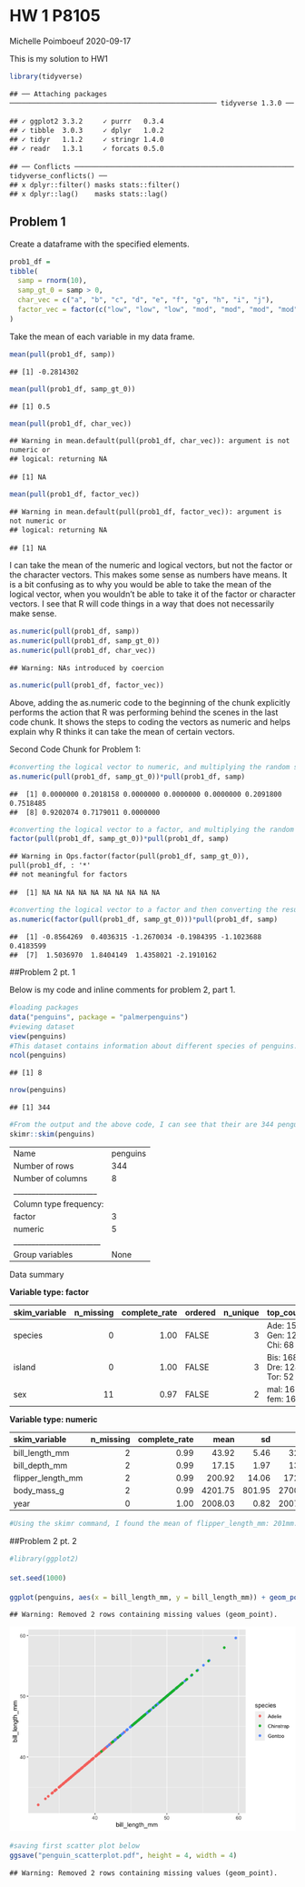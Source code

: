 HW 1 P8105
================
Michelle Poimboeuf
2020-09-17

This is my solution to HW1

``` r
library(tidyverse)
```

    ## ── Attaching packages ─────────────────────────────────────────────────── tidyverse 1.3.0 ──

    ## ✓ ggplot2 3.3.2     ✓ purrr   0.3.4
    ## ✓ tibble  3.0.3     ✓ dplyr   1.0.2
    ## ✓ tidyr   1.1.2     ✓ stringr 1.4.0
    ## ✓ readr   1.3.1     ✓ forcats 0.5.0

    ## ── Conflicts ────────────────────────────────────────────────────── tidyverse_conflicts() ──
    ## x dplyr::filter() masks stats::filter()
    ## x dplyr::lag()    masks stats::lag()

## Problem 1

Create a dataframe with the specified elements.

``` r
prob1_df = 
tibble(
  samp = rnorm(10),
  samp_gt_0 = samp > 0, 
  char_vec = c("a", "b", "c", "d", "e", "f", "g", "h", "i", "j"),
  factor_vec = factor(c("low", "low", "low", "mod", "mod", "mod", "mod", "high", "high", "high"))
)
```

Take the mean of each variable in my data frame.

``` r
mean(pull(prob1_df, samp))
```

    ## [1] -0.2814302

``` r
mean(pull(prob1_df, samp_gt_0))
```

    ## [1] 0.5

``` r
mean(pull(prob1_df, char_vec))
```

    ## Warning in mean.default(pull(prob1_df, char_vec)): argument is not numeric or
    ## logical: returning NA

    ## [1] NA

``` r
mean(pull(prob1_df, factor_vec))
```

    ## Warning in mean.default(pull(prob1_df, factor_vec)): argument is not numeric or
    ## logical: returning NA

    ## [1] NA

I can take the mean of the numeric and logical vectors, but not the
factor or the character vectors. This makes some sense as numbers have
means. It is a bit confusing as to why you would be able to take the
mean of the logical vector, when you wouldn’t be able to take it of the
factor or character vectors. I see that R will code things in a way that
does not necessarily make sense.

``` r
as.numeric(pull(prob1_df, samp))
as.numeric(pull(prob1_df, samp_gt_0))
as.numeric(pull(prob1_df, char_vec))
```

    ## Warning: NAs introduced by coercion

``` r
as.numeric(pull(prob1_df, factor_vec))
```

Above, adding the as.numeric code to the beginning of the chunk
explicitly performs the action that R was performing behind the scenes
in the last code chunk. It shows the steps to coding the vectors as
numeric and helps explain why R thinks it can take the mean of certain
vectors.

Second Code Chunk for Problem 1:

``` r
#converting the logical vector to numeric, and multiplying the random sample by the result
as.numeric(pull(prob1_df, samp_gt_0))*pull(prob1_df, samp)
```

    ##  [1] 0.0000000 0.2018158 0.0000000 0.0000000 0.0000000 0.2091800 0.7518485
    ##  [8] 0.9202074 0.7179011 0.0000000

``` r
#converting the logical vector to a factor, and multiplying the random sample by the result
factor(pull(prob1_df, samp_gt_0))*pull(prob1_df, samp)
```

    ## Warning in Ops.factor(factor(pull(prob1_df, samp_gt_0)), pull(prob1_df, : '*'
    ## not meaningful for factors

    ##  [1] NA NA NA NA NA NA NA NA NA NA

``` r
#converting the logical vector to a factor and then converting the result to numeric, and multiply the random sample by the result
as.numeric(factor(pull(prob1_df, samp_gt_0)))*pull(prob1_df, samp)
```

    ##  [1] -0.8564269  0.4036315 -1.2670034 -0.1984395 -1.1023688  0.4183599
    ##  [7]  1.5036970  1.8404149  1.4358021 -2.1910162

\#\#Problem 2 pt. 1

Below is my code and inline comments for problem 2, part 1.

``` r
#loading packages
data("penguins", package = "palmerpenguins")
#viewing dataset
view(penguins)
#This dataset contains information about different species of penguins. It includes information on their species, the island they come from, their bill length/depth in millimeters, their flipper length in millimeters, their body mass in grams, sex, and a corresponding year (2007-2009). It is input as individual level data.
ncol(penguins)
```

    ## [1] 8

``` r
nrow(penguins)
```

    ## [1] 344

``` r
#From the output and the above code, I can see that their are 344 penguins (rows) and 8 variables (columns).
skimr::skim(penguins)
```

|                                                  |          |
| :----------------------------------------------- | :------- |
| Name                                             | penguins |
| Number of rows                                   | 344      |
| Number of columns                                | 8        |
| \_\_\_\_\_\_\_\_\_\_\_\_\_\_\_\_\_\_\_\_\_\_\_   |          |
| Column type frequency:                           |          |
| factor                                           | 3        |
| numeric                                          | 5        |
| \_\_\_\_\_\_\_\_\_\_\_\_\_\_\_\_\_\_\_\_\_\_\_\_ |          |
| Group variables                                  | None     |

Data summary

**Variable type: factor**

| skim\_variable | n\_missing | complete\_rate | ordered | n\_unique | top\_counts                 |
| :------------- | ---------: | -------------: | :------ | --------: | :-------------------------- |
| species        |          0 |           1.00 | FALSE   |         3 | Ade: 152, Gen: 124, Chi: 68 |
| island         |          0 |           1.00 | FALSE   |         3 | Bis: 168, Dre: 124, Tor: 52 |
| sex            |         11 |           0.97 | FALSE   |         2 | mal: 168, fem: 165          |

**Variable type: numeric**

| skim\_variable      | n\_missing | complete\_rate |    mean |     sd |     p0 |     p25 |     p50 |    p75 |   p100 | hist  |
| :------------------ | ---------: | -------------: | ------: | -----: | -----: | ------: | ------: | -----: | -----: | :---- |
| bill\_length\_mm    |          2 |           0.99 |   43.92 |   5.46 |   32.1 |   39.23 |   44.45 |   48.5 |   59.6 | ▃▇▇▆▁ |
| bill\_depth\_mm     |          2 |           0.99 |   17.15 |   1.97 |   13.1 |   15.60 |   17.30 |   18.7 |   21.5 | ▅▅▇▇▂ |
| flipper\_length\_mm |          2 |           0.99 |  200.92 |  14.06 |  172.0 |  190.00 |  197.00 |  213.0 |  231.0 | ▂▇▃▅▂ |
| body\_mass\_g       |          2 |           0.99 | 4201.75 | 801.95 | 2700.0 | 3550.00 | 4050.00 | 4750.0 | 6300.0 | ▃▇▆▃▂ |
| year                |          0 |           1.00 | 2008.03 |   0.82 | 2007.0 | 2007.00 | 2008.00 | 2009.0 | 2009.0 | ▇▁▇▁▇ |

``` r
#Using the skimr command, I found the mean of flipper_length_mm: 201mm.
```

\#\#Problem 2 pt. 2

``` r
#library(ggplot2)
    
set.seed(1000)

ggplot(penguins, aes(x = bill_length_mm, y = bill_length_mm)) + geom_point(aes(color = species))
```

    ## Warning: Removed 2 rows containing missing values (geom_point).

![](p8105_hw1_mp3857_files/figure-gfm/unnamed-chunk-7-1.png)<!-- -->

``` r
#saving first scatter plot below
ggsave("penguin_scatterplot.pdf", height = 4, width = 4)
```

    ## Warning: Removed 2 rows containing missing values (geom_point).
